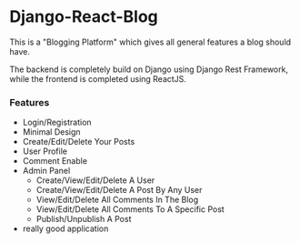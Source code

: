 # Django-React-Blog
This is a "Blogging Platform" which gives all general features a blog should have.

The backend is completely build on Django using Django Rest Framework, while the frontend is completed using ReactJS.
### Features
* Login/Registration
* Minimal Design
* Create/Edit/Delete Your Posts
* User Profile
* Comment Enable
* Admin Panel
	* Create/View/Edit/Delete A User
	* Create/View/Edit/Delete A Post By Any User
	* View/Edit/Delete All Comments In The Blog
	* View/Edit/Delete All Comments To A Specific Post
	* Publish/Unpublish A Post
 * really good application

